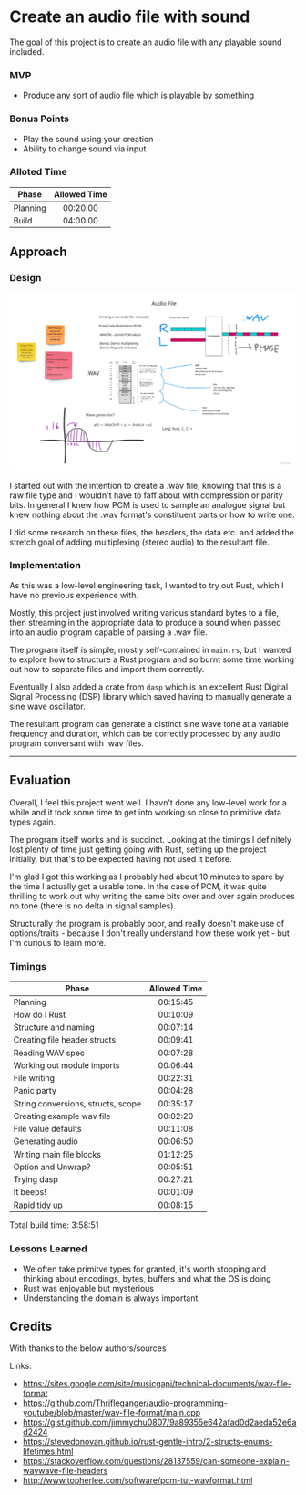 # Create an audio file with sound

The goal of this project is to create an audio file with any playable sound included.
### MVP

- Produce any sort of audio file which is playable by something
### Bonus Points

- Play the sound using your creation
- Ability to change sound via input
### Alloted Time

|Phase|Allowed Time|
|---|:---:|
|Planning|00:20:00|
|Build|04:00:00|

## Approach
### Design

![Alt text](/docs/shc-02-audio.jpg?raw=true "whiteboard planning")

I started out with the intention to create a .wav file, knowing that this is a raw file type and I
wouldn't have to faff about with compression or parity bits. In general I knew how PCM is used to 
sample an analogue signal but knew nothing about the .wav format's constituent parts or how to 
write one.

I did some research on these files, the headers, the data etc. and added the stretch goal of adding
multiplexing (stereo audio) to the resultant file.

### Implementation

As this was a low-level engineering task, I wanted to try out Rust, which I have no previous experience with.

Mostly, this project just involved writing various standard bytes to a file, then streaming in the appropriate
data to produce a sound when passed into an audio program capable of parsing a .wav file.

The program itself is simple, mostly self-contained in `main.rs`, but I wanted to explore how to structure a 
Rust program and so burnt some time working out how to separate files and import them correctly.

Eventually I also added a crate from `dasp` which is an excellent Rust Digital Signal Processing (DSP) library
which saved having to manually generate a sine wave oscillator.

The resultant program can generate a distinct sine wave tone at a variable frequency and duration, which can be
correctly processed by any audio program conversant with .wav files.

---
## Evaluation

Overall, I feel this project went well. I havn't done any low-level work for a while and it
took some time to get into working so close to primitive data types again.

The program itself works and is succinct. Looking at the timings I definitely lost plenty of time
just getting going with Rust, setting up the project initially, but that's to be expected having
not used it before.

I'm glad I got this working as I probably had about 10 minutes to spare by the time I actually
got a usable tone. In the case of PCM, it was quite thrilling to work out why writing the same
bits over and over again produces no tone (there is no delta in signal samples).

Structurally the program is probably poor, and really doesn't make use of options/traits -
because I don't really understand how these work yet - but I'm curious to learn more.

### Timings

|Phase|Allowed Time|
|---|:---:|
|Planning|00:15:45|
|How do I Rust|00:10:09|
|Structure and naming|00:07:14|
|Creating file header structs|00:09:41|
|Reading WAV spec|00:07:28|
|Working out module imports|00:06:44|
|File writing|00:22:31|
|Panic party|00:04:28|
|String conversions, structs, scope|00:35:17|
|Creating example wav file|00:02:20|
|File value defaults|00:11:08|
|Generating audio|00:06:50|
|Writing main file blocks|01:12:25|
|Option and Unwrap?|00:05:51|
|Trying dasp|00:27:21|
|It beeps!|00:01:09|
|Rapid tidy up|00:08:15|

Total build time: 3:58:51

### Lessons Learned

- We often take primitve types for granted, it's worth stopping and thinking about encodings,
  bytes, buffers and what the OS is doing
- Rust was enjoyable but mysterious
- Understanding the domain is always important

## Credits

With thanks to the below authors/sources

Links:

- https://sites.google.com/site/musicgapi/technical-documents/wav-file-format
- https://github.com/Thrifleganger/audio-programming-youtube/blob/master/wav-file-format/main.cpp
- https://gist.github.com/jimmychu0807/9a89355e642afad0d2aeda52e6ad2424
- https://stevedonovan.github.io/rust-gentle-intro/2-structs-enums-lifetimes.html
- https://stackoverflow.com/questions/28137559/can-someone-explain-wavwave-file-headers
- http://www.topherlee.com/software/pcm-tut-wavformat.html